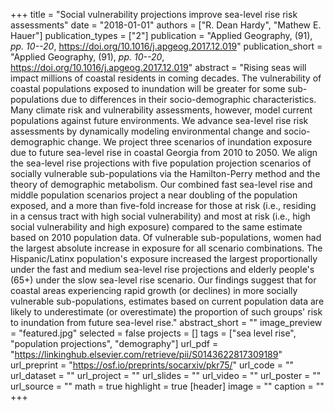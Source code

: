 +++
title = "Social vulnerability projections improve sea-level rise risk assessments"
date = "2018-01-01"
authors = ["R. Dean Hardy", "Mathew E. Hauer"]
publication_types = ["2"]
publication = "Applied Geography, (91), _pp. 10--20_, https://doi.org/10.1016/j.apgeog.2017.12.019"
publication_short = "Applied Geography, (91), _pp. 10--20_, https://doi.org/10.1016/j.apgeog.2017.12.019"
abstract = "Rising seas will impact millions of coastal residents in coming decades. The vulnerability of coastal populations exposed to inundation will be greater for some sub-populations due to differences in their socio-demographic characteristics. Many climate risk and vulnerability assessments, however, model current populations against future environments. We advance sea-level rise risk assessments by dynamically modeling environmental change and socio-demographic change. We project three scenarios of inundation exposure due to future sea-level rise in coastal Georgia from 2010 to 2050. We align the sea-level rise projections with five population projection scenarios of socially vulnerable sub-populations via the Hamilton-Perry method and the theory of demographic metabolism. Our combined fast sea-level rise and middle population scenarios project a near doubling of the population exposed, and a more than five-fold increase for those at risk (i.e., residing in a census tract with high social vulnerability) and most at risk (i.e., high social vulnerability and high exposure) compared to the same estimate based on 2010 population data. Of vulnerable sub-populations, women had the largest absolute increase in exposure for all scenario combinations. The Hispanic/Latinx population's exposure increased the largest proportionally under the fast and medium sea-level rise projections and elderly people's (65+) under the slow sea-level rise scenario. Our findings suggest that for coastal areas experiencing rapid growth (or declines) in more socially vulnerable sub-populations, estimates based on current population data are likely to underestimate (or overestimate) the proportion of such groups' risk to inundation from future sea-level rise."
abstract_short = ""
image_preview = "featured.jpg"
selected = false
projects = []
tags = ["sea level rise", "population projections", "demography"]
url_pdf = "https://linkinghub.elsevier.com/retrieve/pii/S0143622817309189"
url_preprint = "https://osf.io/preprints/socarxiv/pkr75/"
url_code = ""
url_dataset = ""
url_project = ""
url_slides = ""
url_video = ""
url_poster = ""
url_source = ""
math = true
highlight = true
[header]
image = ""
caption = ""
+++
